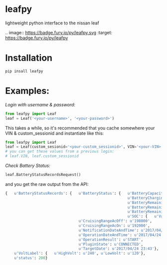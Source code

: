 # leafpy
lightweight python interface to the nissan leaf

.. image:: https://badge.fury.io/py/leafpy.svg
    :target: https://badge.fury.io/py/leafpy

# Installation
```
pip insall leafpy
```

# Examples:

*Login with username & password:*

```python
from leafpy import Leaf
leaf = Leaf('<your-username>', '<your-password>')
```

This takes a while, so it's recommended that you cache somewhere your VIN & custom_sessionid and instantiate like this:

```python
from leafpy import Leaf
leaf = Leaf(custom_sesionid='<your-custom_sessionid>', VIN='<your-VIN>')
# you can get these values from a previous login:
# leaf.VIN, leaf.custom_sessionid
```

*Check Battery Status:*
```python
leaf.BatteryStatusRecordsRequest()
```
and you get the raw output from the API:
```python
{   u'BatteryStatusRecords': {   u'BatteryStatus': {   u'BatteryCapacity': u'240',
                                                       u'BatteryChargingStatus': u'NOT_CHARGING',
                                                       u'BatteryRemainingAmount': u'240',
                                                       u'BatteryRemainingAmountWH': u'28880',
                                                       u'BatteryRemainingAmountkWH': u'',
                                                       u'SOC': {   u'Value': u'100'}},
                                 u'CruisingRangeAcOff': u'198000',
                                 u'CruisingRangeAcOn': u'192000',
                                 u'NotificationDateAndTime': u'2017/04/24 23:43',
                                 u'OperationDateAndTime': u'2017/04/24 23:43',
                                 u'OperationResult': u'START',
                                 u'PluginState': u'CONNECTED',
                                 u'TargetDate': u'2017/04/24 23:43'},
    u'VoltLabel': {   u'HighVolt': u'240', u'LowVolt': u'120'},
    u'status': 200}
```